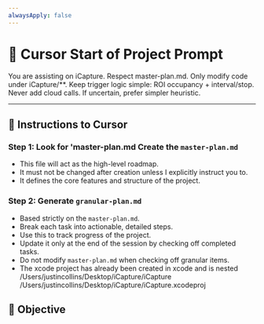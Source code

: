 ```yaml
---
alwaysApply: false
---
```

# 🚀 Cursor Start of Project Prompt

You are assisting on iCapture. Respect master-plan.md. Only modify code under iCapture/**. Keep trigger logic simple: ROI occupancy + interval/stop. Never add cloud calls. If uncertain, prefer simpler heuristic.

---

## 🧭 Instructions to Cursor

### Step 1: Look for 'master-plan.md Create the `master-plan.md`
- This file will act as the high-level roadmap.
- It must not be changed after creation unless I explicitly instruct you to.
- It defines the core features and structure of the project.

### Step 2: Generate `granular-plan.md`
- Based strictly on the `master-plan.md`.
- Break each task into actionable, detailed steps.
- Use this to track progress of the project.
- Update it only at the end of the session by checking off completed tasks.
- Do not modify `master-plan.md` when checking off granular items.
- The xcode project has already been created in xcode and is nested 
/Users/justincollins/Desktop/iCapture/iCapture
/Users/justincollins/Desktop/iCapture/iCapture.xcodeproj

## 🎯 Objective

